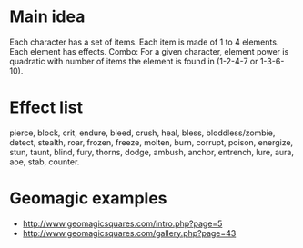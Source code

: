 # Main idea
Each character has a set of items. 
Each item is made of 1 to 4 elements.
Each element has effects. 
Combo: For a given character, element power is quadratic with number of items the element is found in (1-2-4-7 or 1-3-6-10).

# Effect list
pierce, block, crit, endure, bleed, crush, heal, bless, 
bloddless/zombie, detect, stealth, roar, frozen, freeze,
molten, burn, corrupt, poison, energize, stun, taunt, blind, 
fury, thorns, dodge, ambush, anchor, entrench, lure, 
aura, aoe, stab, counter.

# Geomagic examples
- http://www.geomagicsquares.com/intro.php?page=5
- http://www.geomagicsquares.com/gallery.php?page=43

